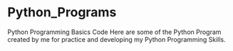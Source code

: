 # Python_Programs
Python Programming Basics Code
Here are some of the Python Program created by me for practice and developing my Python Programming Skills.
